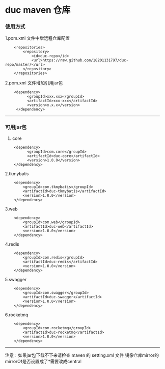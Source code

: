 duc maven 仓库
=========================

### 使用方式 
1.pom.xml 文件中增远程仓库配置
```
    <repositories>
        <repository>
            <id>duc-repo</id>
            <url>https://raw.github.com/18201131797/duc-repo/master/</url>
        </repository>
    </repositories>
```
2.pom.xml 文件增加引用jar包
```
    <dependency>
          <groupId>xxx.xxx</groupId>
          <artifactId>xxx-xxx</artifactId>
          <version>x.x.x</version>
     </dependency>
```
--------------------------------

### 可用jar包

1. core

```
    <dependency>
          <groupId>com.core</groupId>
          <artifactId>duc-core</artifactId>
          <version>1.0.0</version>
    </dependency>
```

2.tkmybatis

```
    <dependency>
        <groupId>com.tkmybatis</groupId>
        <artifactId>duc-tkmybatis</artifactId>
        <version>1.0.0</version>
    </dependency>
```

3.web

```
    <dependency>
        <groupId>com.web</groupId>
        <artifactId>duc-web</artifactId>
        <version>1.0.0</version>
    </dependency>
```

4.redis

```
    <dependency>
        <groupId>com.redis</groupId>
        <artifactId>duc-redis</artifactId>
        <version>1.0.0</version>
    </dependency>
```

5.swagger

```
    <dependency>
        <groupId>com.swagger</groupId>
        <artifactId>duc-swagger</artifactId>
        <version>1.0.0</version>
    </dependency>
```

6.rocketmq

```
    <dependency>
        <groupId>com.rocketmq</groupId>
        <artifactId>duc-rocketmq</artifactId>
        <version>1.0.0</version>
    </dependency>
```

--------------------------------

注意：如果jar包下载不下来请检查 maven 的 setting.xml 文件 镜像仓库mirror的mirrorOf是否设置成了*需要改成central
